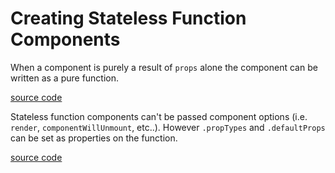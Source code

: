 # Creating Stateless Function Components

When a component is purely a result of `props` alone the component can be written as a pure function.

[source code](https://jsfiddle.net/5nzpxyuu/#tabs=js,result,html,resources)

Stateless function components can't be passed component options (i.e. `render`, `componentWillUnmount`, etc..). However `.propTypes` and `.defaultProps` can be set as properties on the function.

[source code](https://jsfiddle.net/tpvjyp34/#tabs=js,result,html,resources)
